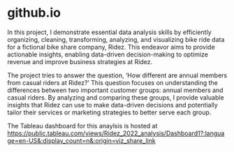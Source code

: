 # github.io
In this project, I demonstrate essential data analysis skills by efficiently organizing, cleaning, transforming, analyzing, 
and visualizing bike ride data for a fictional bike share company, Ridez. This endeavor aims to provide actionable insights, 
enabling data-driven decision-making to optimize revenue and improve business strategies at Ridez.

The project tries to answer the question, ‘How different are annual members from casual riders at Ridez?’ 
This question focuses on understanding the differences between two important customer groups: annual members and casual riders. 
By analyzing and comparing these groups, I provide valuable insights that Ridez can use to make data-driven decisions and 
potentially tailor their services or marketing strategies to better serve each group.

The Tableau dashboard for this anaylsis is hosted at https://public.tableau.com/views/Ridez_2022_analysis/Dashboard1?:language=en-US&:display_count=n&:origin=viz_share_link 
